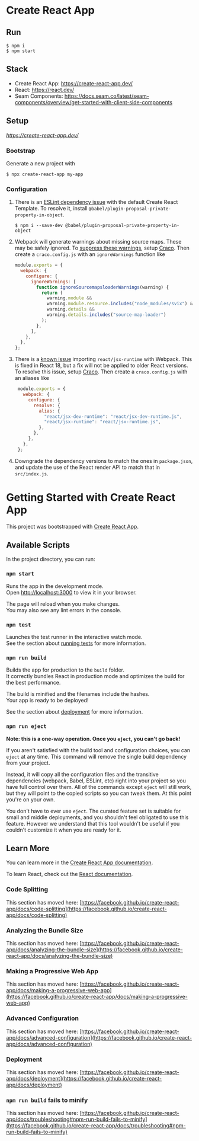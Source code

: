 # Create React App

## Run

```
$ npm i
$ npm start
```

## Stack

- Create React App: https://create-react-app.dev/
- React: https://react.dev/
- Seam Components: https://docs.seam.co/latest/seam-components/overview/get-started-with-client-side-components

## Setup

_https://create-react-app.dev/_

### Bootstrap

Generate a new project with

```
$ npx create-react-app my-app
```

### Configuration

1. There is an [ESLint dependency issue](https://github.com/facebook/create-react-app/issues/13189#issuecomment-1683394166)
   with the default Create React Template.
   To resolve it, install `@babel/plugin-proposal-private-property-in-object`.
   ```
   $ npm i --save-dev @babel/plugin-proposal-private-property-in-object
   ```
2. Webpack will generate warnings about missing source maps.
   These may be safely ignored.
   To [suppress these warnings](https://github.com/facebook/create-react-app/discussions/11767#discussioncomment-2421668),
   setup [Craco](https://craco.js.org/).
   Then create a `craco.config.js` with an `ignoreWarnings` function like
   ```js
   module.exports = {
     webpack: {
       configure: {
         ignoreWarnings: [
           function ignoreSourcemapsloaderWarnings(warning) {
             return (
               warning.module &&
               warning.module.resource.includes("node_modules/svix") &&
               warning.details &&
               warning.details.includes("source-map-loader")
             );
           },
         ],
       },
     },
   };
   ```
3. There is a [known issue](https://github.com/facebook/react/issues/20235)
   importing `react/jsx-runtime` with Webpack.
   This is fixed in React 18, but a fix will not be applied to older React versions.
   To resolve this issue, setup [Craco](https://craco.js.org/).
   Then create a `craco.config.js` with an aliases like
   ```js
    module.exports = {
      webpack: {
        configure: {
          resolve: {
            alias: {
              "react/jsx-dev-runtime": "react/jsx-dev-runtime.js",
              "react/jsx-runtime": "react/jsx-runtime.js",
            },
          },
        },
      },
    };
   ```
4. Downgrade the dependency versions to match the ones in `package.json`,
   and update the use of the React render API to match that in `src/index.js`.

# Getting Started with Create React App

This project was bootstrapped with [Create React App](https://github.com/facebook/create-react-app).

## Available Scripts

In the project directory, you can run:

### `npm start`

Runs the app in the development mode.\
Open [http://localhost:3000](http://localhost:3000) to view it in your browser.

The page will reload when you make changes.\
You may also see any lint errors in the console.

### `npm test`

Launches the test runner in the interactive watch mode.\
See the section about [running tests](https://facebook.github.io/create-react-app/docs/running-tests) for more information.

### `npm run build`

Builds the app for production to the `build` folder.\
It correctly bundles React in production mode and optimizes the build for the best performance.

The build is minified and the filenames include the hashes.\
Your app is ready to be deployed!

See the section about [deployment](https://facebook.github.io/create-react-app/docs/deployment) for more information.

### `npm run eject`

**Note: this is a one-way operation. Once you `eject`, you can't go back!**

If you aren't satisfied with the build tool and configuration choices, you can `eject` at any time. This command will remove the single build dependency from your project.

Instead, it will copy all the configuration files and the transitive dependencies (webpack, Babel, ESLint, etc) right into your project so you have full control over them. All of the commands except `eject` will still work, but they will point to the copied scripts so you can tweak them. At this point you're on your own.

You don't have to ever use `eject`. The curated feature set is suitable for small and middle deployments, and you shouldn't feel obligated to use this feature. However we understand that this tool wouldn't be useful if you couldn't customize it when you are ready for it.

## Learn More

You can learn more in the [Create React App documentation](https://facebook.github.io/create-react-app/docs/getting-started).

To learn React, check out the [React documentation](https://reactjs.org/).

### Code Splitting

This section has moved here: [https://facebook.github.io/create-react-app/docs/code-splitting](https://facebook.github.io/create-react-app/docs/code-splitting)

### Analyzing the Bundle Size

This section has moved here: [https://facebook.github.io/create-react-app/docs/analyzing-the-bundle-size](https://facebook.github.io/create-react-app/docs/analyzing-the-bundle-size)

### Making a Progressive Web App

This section has moved here: [https://facebook.github.io/create-react-app/docs/making-a-progressive-web-app](https://facebook.github.io/create-react-app/docs/making-a-progressive-web-app)

### Advanced Configuration

This section has moved here: [https://facebook.github.io/create-react-app/docs/advanced-configuration](https://facebook.github.io/create-react-app/docs/advanced-configuration)

### Deployment

This section has moved here: [https://facebook.github.io/create-react-app/docs/deployment](https://facebook.github.io/create-react-app/docs/deployment)

### `npm run build` fails to minify

This section has moved here: [https://facebook.github.io/create-react-app/docs/troubleshooting#npm-run-build-fails-to-minify](https://facebook.github.io/create-react-app/docs/troubleshooting#npm-run-build-fails-to-minify)
